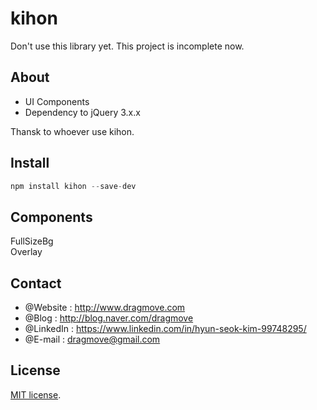# kihon
Don't use this library yet. This project is incomplete now. 

## About
* UI Components
* Dependency to jQuery 3.x.x

Thansk to whoever use kihon.


## Install  
```javascript  
npm install kihon --save-dev  
```


## Components
FullSizeBg  
Overlay  


## Contact
* @Website : http://www.dragmove.com
* @Blog : http://blog.naver.com/dragmove
* @LinkedIn : https://www.linkedin.com/in/hyun-seok-kim-99748295/
* @E-mail : dragmove@gmail.com


## License
[MIT license](http://danro.mit-license.org/).